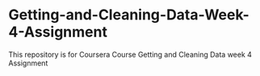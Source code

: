 # Getting-and-Cleaning-Data-Week-4-Assignment
This repository is for Coursera Course Getting and Cleaning Data week 4 Assignment

